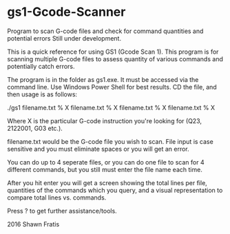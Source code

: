 # gs1-Gcode-Scanner
Program to scan G-code files and check for command quantities and potential errors
Still under development.

This is a quick reference for using GS1 (Gcode Scan 1). This program is for scanning multiple G-code files to assess quantity of various commands and potentially catch errors.

The program is in the folder as gs1.exe. It must be accessed via the command line. Use Windows Power Shell for best results. CD the file, and then usage is as follows:

./gs1 filename.txt % X filename.txt % X filename.txt % X filename.txt % X

Where X is the particular G-code instruction you're looking for (Q23, 2122001, G03 etc.).

filename.txt would be the G-code file you wish to scan. File input is case sensitive and you must eliminate spaces or you will get an error.

You can do up to 4 seperate files, or you can do one file to scan for 4 different commands, but you still must enter the file name each time.

After you hit enter you will get a screen showing the total lines per file, quantities of the commands which you query, and a visual representation to compare total lines vs. commands.

Press ? to get further assistance/tools.

2016 Shawn Fratis
